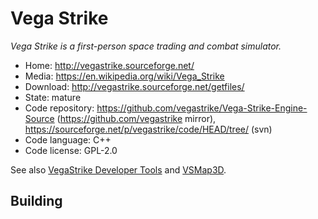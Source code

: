 # Vega Strike

_Vega Strike is a first-person space trading and combat simulator._

- Home: http://vegastrike.sourceforge.net/
- Media: https://en.wikipedia.org/wiki/Vega_Strike
- Download: http://vegastrike.sourceforge.net/getfiles/
- State: mature
- Code repository: https://github.com/vegastrike/Vega-Strike-Engine-Source (https://github.com/vegastrike mirror), https://sourceforge.net/p/vegastrike/code/HEAD/tree/ (svn) 
- Code language: C++
- Code license: GPL-2.0

See also [VegaStrike Developer Tools](https://sourceforge.net/projects/ppueditor/?source=directory)
and [VSMap3D](https://sourceforge.net/projects/vsmap3d/?source=directory).

## Building
